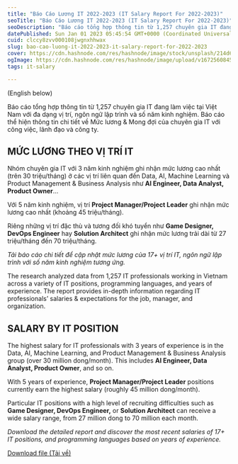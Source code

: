 ```yaml
---
title: "Báo Cáo Lương IT 2022-2023 (IT Salary Report For 2022-2023)"
seoTitle: "Báo Cáo Lương IT 2022-2023 (IT Salary Report For 2022-2023)"
seoDescription: "Báo cáo tổng hợp thông tin từ 1,257 chuyên gia IT đang làm việc tại Việt Nam với đa dạng vị trí, ngôn ngữ lập trình và số năm kinh nghiệm. Báo cáo thể hiện"
datePublished: Sun Jan 01 2023 05:45:54 GMT+0000 (Coordinated Universal Time)
cuid: clccy8zvv000108jwgnxhhwax
slug: bao-cao-luong-it-2022-2023-it-salary-report-for-2022-2023
cover: https://cdn.hashnode.com/res/hashnode/image/stock/unsplash/214d654bc699921f312f821d4a15e810.jpeg
ogImage: https://cdn.hashnode.com/res/hashnode/image/upload/v1672560845327/d0c59384-d6c3-48a0-916c-ec34b361c3da.jpeg
tags: it-salary

---
```


(English below)

Báo cáo tổng hợp thông tin từ 1,257 chuyên gia IT đang làm việc tại Việt Nam với đa dạng vị trí, ngôn ngữ lập trình và số năm kinh nghiệm. Báo cáo thể hiện thông tin chi tiết về Mức lương & Mong đợi của chuyên gia IT với công việc, lãnh đạo và công ty.

## **MỨC LƯƠNG THEO VỊ TRÍ IT**

Nhóm chuyên gia IT với 3 năm kinh nghiệm ghi nhận mức lương cao nhất (trên 30 triệu/tháng) ở các vị trí liên quan đến Data, AI, Machine Learning và Product Management & Business Analysis như **AI Engineer, Data Analyst, Product Owner**…

Với 5 năm kinh nghiệm, vị trí **Project Manager/Project Leader** ghi nhận mức lương cao nhất (khoảng 45 triệu/tháng).

Riêng những vị trí đặc thù và tương đối khó tuyển như **Game Designer, DevOps Engineer** hay **Solution Architect** ghi nhận mức lương trải dài từ 27 triệu/tháng đến 70 triệu/tháng.

*Tải báo cáo chi tiết để cập nhật mức lương của 17+ vị trí IT, ngôn ngữ lập trình với số năm kinh nghiệm tương ứng.*

The research analyzed data from 1,257 IT professionals working in Vietnam across a variety of IT positions, programming languages, and years of experience. The report provides in-depth information regarding IT professionals’ salaries & expectations for the job, manager, and organization.

## **SALARY BY IT POSITION**

The highest salary for IT professionals with 3 years of experience is in the Data, AI, Machine Learning, and Product Management & Business Analysis group (over 30 million dong/month). This includes **AI Engineer, Data Analyst, Product Owner**, and so on.

With 5 years of experience, **Project Manager/Project Leader** positions currently earn the highest salary (roughly 45 million dong/month).

Particular IT positions with a high level of recruiting difficulties such as **Game Designer, DevOps Engineer,** or **Solution Architect** can receive a wide salary range, from 27 million dong to 70 million each month.

*Download the detailed report and discover the most recent salaries of 17+ IT positions, and programming languages based on years of experience.*

[Download file (Tải về)](https://cdn.discordapp.com/attachments/861209151202918460/1059021220198236221/npckt6tqdqclmy1yn-s1vnp59qqw2hj9ncy4jg-itviec_bao_cao_luong_it_2022_2023-vn.pdf)